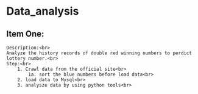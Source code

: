 # Data_analysis
## Item One:<br>
	Description:<br>
	Analyze the history records of double red winning numbers to perdict lottery number.<br>
	Step:<br>
		1. Crawl data from the official site<br>
			1a. sort the blue numbers before load data<br>
		2. load data to Mysql<br>
		3. analysze data by using python tools<br>
